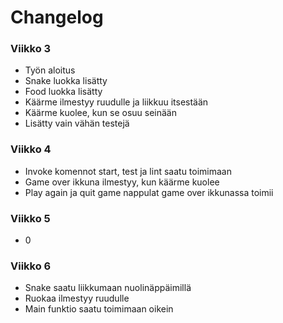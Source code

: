 # Changelog
### Viikko 3
- Työn aloitus
- Snake luokka lisätty
- Food luokka lisätty
- Käärme ilmestyy ruudulle ja liikkuu itsestään
- Käärme kuolee, kun se osuu seinään
- Lisätty vain vähän testejä
### Viikko 4
- Invoke komennot start, test ja lint saatu toimimaan
- Game over ikkuna ilmestyy, kun käärme kuolee
- Play again ja quit game nappulat game over ikkunassa toimii
### Viikko 5
- 0
### Viikko 6
- Snake saatu liikkumaan nuolinäppäimillä
- Ruokaa ilmestyy ruudulle
- Main funktio saatu toimimaan oikein
